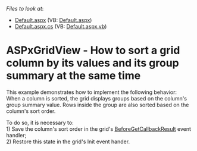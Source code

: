 <!-- default file list -->
*Files to look at*:

* [Default.aspx](./CS/WebSite/Default.aspx) (VB: [Default.aspx](./VB/WebSite/Default.aspx))
* [Default.aspx.cs](./CS/WebSite/Default.aspx.cs) (VB: [Default.aspx.vb](./VB/WebSite/Default.aspx.vb))
<!-- default file list end -->
# ASPxGridView - How to sort a grid column by its values and its group summary at the same time


<p>This example demonstrates how to implement the following behavior:<br />
When a column is sorted, the grid displays groups based on the column's group summary value.  Rows inside the group are also sorted based on the column's sort order.</p><p>To do so, it is necessary to:<br />
1) Save the column's sort order in the grid's <a href="http://documentation.devexpress.com/#AspNet/DevExpressWebASPxGridViewASPxGridView_BeforeGetCallbackResulttopic"><u>BeforeGetCallbackResult</u></a> event handler;<br />
2) Restore this state in the grid's Init event hander.</p>

<br/>


